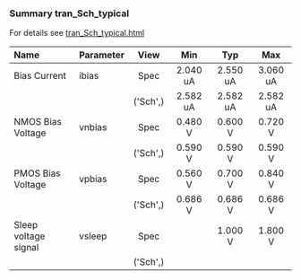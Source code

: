 ### Summary tran_Sch_typical

For details see <a href='tran_Sch_typical.html'>tran_Sch_typical.html</a>

|**Name**|**Parameter**|**View**|**Min** | **Typ** | **Max**|
|:---|:---|:---:|:---:|:---:|:---:|
|Bias Current|ibias | Spec | 2.040 uA | 2.550 uA | 3.060 uA |
| | | ('Sch',)|2.582 uA | 2.582 uA | 2.582 uA |
|NMOS Bias Voltage|vnbias | Spec | 0.480 V | 0.600 V | 0.720 V |
| | | ('Sch',)|0.590 V | 0.590 V | 0.590 V |
|PMOS Bias Voltage|vpbias | Spec | 0.560 V | 0.700 V | 0.840 V |
| | | ('Sch',)|0.686 V | 0.686 V | 0.686 V |
|Sleep voltage signal|vsleep | Spec |  | 1.000 V | 1.800 V |
| | | ('Sch',)| |  |  |
